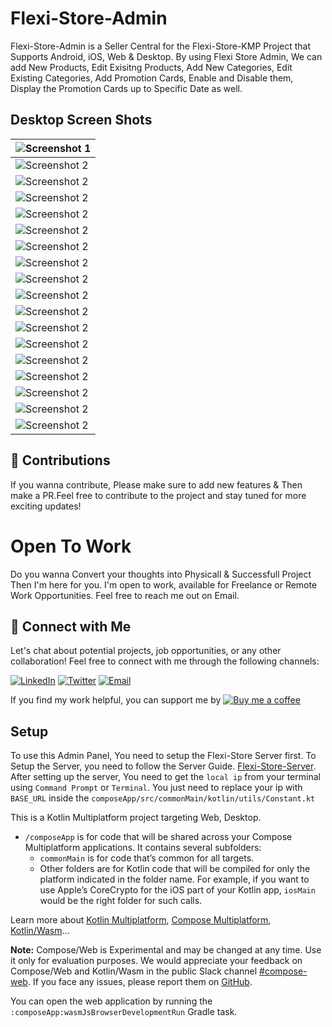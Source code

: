 # Flexi-Store-Admin
Flexi-Store-Admin is a Seller Central for the Flexi-Store-KMP Project that Supports Android, iOS, Web & Desktop. By using Flexi Store Admin, We can add New Products, Edit Exisitng Products, Add New Categories, Edit Existing Categories, Add Promotion Cards, Enable and Disable them, Display the Promotion Cards up to Specific Date as well.

## Desktop Screen Shots

| ![Screenshot 1](https://github.com/KhubaibKhan4/Flexi-Store-Admin/blob/master/assests/screenshots/1.png) | 
| --- |
| ![Screenshot 2](https://github.com/KhubaibKhan4/Flexi-Store-Admin/blob/master/assests/screenshots/2.png) | 
| ![Screenshot 2](https://github.com/KhubaibKhan4/Flexi-Store-Admin/blob/master/assests/screenshots/3.png) | 
| ![Screenshot 2](https://github.com/KhubaibKhan4/Flexi-Store-Admin/blob/master/assests/screenshots/4.png) | 
| ![Screenshot 2](https://github.com/KhubaibKhan4/Flexi-Store-Admin/blob/master/assests/screenshots/5.png) | 
| ![Screenshot 2](https://github.com/KhubaibKhan4/Flexi-Store-Admin/blob/master/assests/screenshots/6.png) | 
| ![Screenshot 2](https://github.com/KhubaibKhan4/Flexi-Store-Admin/blob/master/assests/screenshots/7.png) | 
| ![Screenshot 2](https://github.com/KhubaibKhan4/Flexi-Store-Admin/blob/master/assests/screenshots/8.png) | 
| ![Screenshot 2](https://github.com/KhubaibKhan4/Flexi-Store-Admin/blob/master/assests/screenshots/9.png) | 
| ![Screenshot 2](https://github.com/KhubaibKhan4/Flexi-Store-Admin/blob/master/assests/screenshots/10.png) | 
| ![Screenshot 2](https://github.com/KhubaibKhan4/Flexi-Store-Admin/blob/master/assests/screenshots/11.png) | 
| ![Screenshot 2](https://github.com/KhubaibKhan4/Flexi-Store-Admin/blob/master/assests/screenshots/12.png) | 
| ![Screenshot 2](https://github.com/KhubaibKhan4/Flexi-Store-Admin/blob/master/assests/screenshots/13.png) | 
| ![Screenshot 2](https://github.com/KhubaibKhan4/Flexi-Store-Admin/blob/master/assests/screenshots/14.png) | 
| ![Screenshot 2](https://github.com/KhubaibKhan4/Flexi-Store-Admin/blob/master/assests/screenshots/15.png) | 
| ![Screenshot 2](https://github.com/KhubaibKhan4/Flexi-Store-Admin/blob/master/assests/screenshots/16.png) | 
| ![Screenshot 2](https://github.com/KhubaibKhan4/Flexi-Store-Admin/blob/master/assests/screenshots/17.png) | 
| ![Screenshot 2](https://github.com/KhubaibKhan4/Flexi-Store-Admin/blob/master/assests/screenshots/18.png) | 

## 🌟 Contributions
If you wanna contribute, Please make sure to add new features & Then make a PR.Feel free to contribute to the project and stay tuned for more exciting updates!

# Open To Work
Do you wanna Convert your thoughts into Physicall & Successfull Project Then I'm here for you. I'm open to work, available for Freelance or Remote Work Opportunities. Feel free to reach me out on Email.

## 🤝 Connect with Me

Let's chat about potential projects, job opportunities, or any other collaboration! Feel free to connect with me through the following channels:

[![LinkedIn](https://img.shields.io/badge/LinkedIn-Connect-blue?style=for-the-badge&logo=linkedin)](https://www.linkedin.com/in/khubaibkhandev)
[![Twitter](https://img.shields.io/badge/Twitter-Follow-blue?style=for-the-badge&logo=twitter)](https://twitter.com/codespacepro)
[![Email](https://img.shields.io/badge/Email-Drop%20a%20Message-red?style=for-the-badge&logo=gmail)](mailto:18.bscs.803@gmail.com)

If you find my work helpful, you can support me by [![Buy me a coffee](https://img.buymeacoffee.com/button-api/?text=Buy%20me%20a%20coffee&emoji=&slug=khubaibkhan&button_colour=FFDD00&font_colour=000000&font_family=Cookie&outline_colour=000000&coffee_colour=ffffff)](https://www.buymeacoffee.com/khubaibkhan)

## Setup
To use this Admin Panel, You need to setup the Flexi-Store Server first. To Setup the Server, you need to follow the Server Guide. [Flexi-Store-Server](https://github.com/KhubaibKhan4/Flexi-Store-Server).
After setting up the server, You need to get the `local ip` from your terminal using `Command Prompt` or  `Terminal`. You just need to replace your ip with `BASE_URL` inside the `composeApp/src/commonMain/kotlin/utils/Constant.kt`

This is a Kotlin Multiplatform project targeting Web, Desktop.

* `/composeApp` is for code that will be shared across your Compose Multiplatform applications.
  It contains several subfolders:
  - `commonMain` is for code that’s common for all targets.
  - Other folders are for Kotlin code that will be compiled for only the platform indicated in the folder name.
    For example, if you want to use Apple’s CoreCrypto for the iOS part of your Kotlin app,
    `iosMain` would be the right folder for such calls.


Learn more about [Kotlin Multiplatform](https://www.jetbrains.com/help/kotlin-multiplatform-dev/get-started.html),
[Compose Multiplatform](https://github.com/JetBrains/compose-multiplatform/#compose-multiplatform),
[Kotlin/Wasm](https://kotl.in/wasm/)…

**Note:** Compose/Web is Experimental and may be changed at any time. Use it only for evaluation purposes.
We would appreciate your feedback on Compose/Web and Kotlin/Wasm in the public Slack channel [#compose-web](https://slack-chats.kotlinlang.org/c/compose-web).
If you face any issues, please report them on [GitHub](https://github.com/JetBrains/compose-multiplatform/issues).

You can open the web application by running the `:composeApp:wasmJsBrowserDevelopmentRun` Gradle task.
